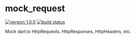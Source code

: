 # mock_request

[![version 1.0.0](https://img.shields.io/badge/pub-1.0.0-brightgreen.svg)](https://pub.dartlang.org/packages/mock_request)
[![build status](https://travis-ci.org/thosakwe/mock_request.svg)](https://travis-ci.org/thosakwe/mock_request)

Mock dart:io HttpRequests, HttpResponses, HttpHeaders, etc.
